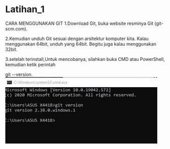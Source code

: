 # Latihan_1
CARA MENGGUNAKAN GIT
1.Download Git, buka website resminya Git (git-scm.com).

2.Kemudian unduh Git sesuai dengan arsitektur komputer kita. Kalau menggunakan 64bit, unduh yang 64bit. Begitu juga kalau menggunakan 32bit.

3.setelah terinstall,Untuk mencobanya, silahkan buka CMD atau PowerShell, kemudian ketik perintah

git --version.
![image](SC/Capture.jpg)